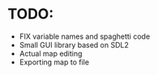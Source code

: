 # TODO:
  - FIX variable names and spaghetti code
  - Small GUI library based on SDL2
  - Actual map editing
  - Exporting map to file
  

